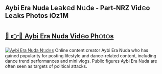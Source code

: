 ## Aybi Era Nuda Le𝚊k𝚎d N𝚞𝚍e - Part-NRZ Vid𝚎o Le𝚊ks Photos iOz1M

# <h2><a href="http://fbf5qr5.evod.top/?m=Aybi+Era+Nuda">🔗 👉🔴 Aybi Era Nuda Vid𝚎o Ph𝚘t𝚘s</a></h2>

[![Aybi Era Nuda N𝚞d𝚎s](https://i.imgur.com/8V9OHl7.gif)](http://fbf5qr5.evod.top/?m=Aybi+Era+Nuda)
Online content creator Aybi Era Nuda who has gained popularity for posting lifestyle and dance-related content, including dance trend performances and mini vlogs. Public figures Aybi Era Nuda are often seen as targets of political attacks. 
